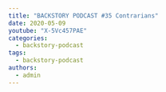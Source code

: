```yaml
---
title: "BACKSTORY PODCAST #35 Contrarians"
date: 2020-05-09
youtube: "X-5Vc457PAE"
categories: 
  - backstory-podcast
tags: 
  - backstory-podcast
authors: 
  - admin
---
```


